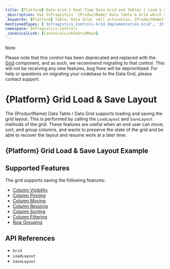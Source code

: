 ```yaml
---
title: {Platform} Data Grid | Real-Time Data Grid and Tables | Load & Save | Infragistics
_description: Use Infragistics' {ProductName} Data Table & Grid which supports loading and saving the layout the user makes.
_keywords: {Platform} Table, Data Grid, cell activation, {ProductName}, Infragistics
mentionedTypes: ['Infragistics.Controls.Grid.Implementation.Grid', 'Infragistics.Controls.Grid.Implementation.Column']
namespace: Infragistics.Controls
_canonicalLink: {CanonicalLinkToGridMain}
---
```


<!-- Blazor, WebComponents -->

> [!Note]
Please note that this control has been deprecated and replaced with the [Grid](../data-grid.md) component, and as such, we recommend migrating to that control. This will not be receiving any new features, bug fixes will be deprioritized. For help or questions on migrating your codebase to the Data Grid, please contact support.

<!-- end: Blazor, WebComponents -->

# {Platform} Grid Load & Save Layout

The {ProductName} Data Table / Data Grid supports loading and saving the grid layout. This is performed by calling the `LoadLayout` and `SaveLayout` methods of the grid. These features are useful when an end user can move, sort, and group columns, and wants to preserve the state of the grid and be able to recover the layout and resume work at a later time.

## {Platform} Grid Load & Save Layout Example


<code-view style="height: 600px"
           data-demos-base-url="{environment:dvDemosBaseUrl}"
           iframe-src="{environment:dvDemosBaseUrl}/grids/data-grid-load-save-layout"
           alt="{Platform} Grid Load & Save Layout Example"
           github-src="grids/data-grid/load-save-layout">
</code-view>

<div class="divider--half"></div>

## Supported Features

The grid supports saving the following features:

- [Column Visibility](column-chooser.md)
- [Column Pinning](column-pinning.md)
- [Column Moving](column-moving.md)
- [Column Resizing](column-resizing.md)
- [Column Sorting](column-sorting.md)
- [Column Filtering](column-filtering.md)
- [Row Grouping](row-grouping.md)

## API References

 - `Grid`
 - `LoadLayout`
 - `SaveLayout`